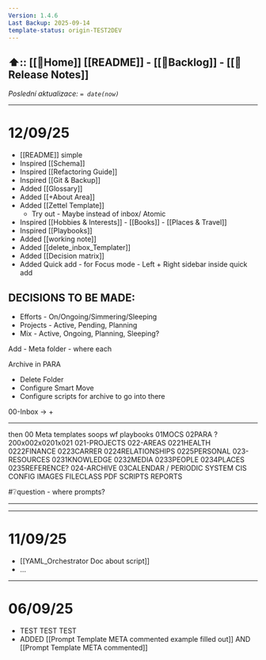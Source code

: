 ```yaml
---
Version: 1.4.6
Last Backup: 2025-09-14
template-status: origin-TEST2DEV
---
```

⬆️:: [[🏡Home]] 
[[README]] - [[💾Backlog]] - [[📝Release Notes]]
---
*Poslední aktualizace: `= date(now)`*

---
# 12/09/25
- [[README]] simple 
- Inspired [[Schema]]
- Inspired [[Refactoring Guide]]
- Inspired [[Git & Backup]]
- Added [[Glossary]]
- Added [[+About Area]]
- Added [[Zettel Template]]
	- Try out - Maybe instead of inbox/ Atomic
- Inspired [[Hobbies & Interests]] - [[Books]] - [[Places & Travel]]
- Inspired [[Playbooks]]
- Added [[working note]]
- Added [[delete_inbox_Templater]]
- Added [[Decision matrix]]
- Added Quick add - for Focus mode - Left + Right sidebar inside quick add

## DECISIONS TO BE MADE: 
- Efforts - On/Ongoing/Simmering/Sleeping 
- Projects - Active, Pending, Planning 
- Mix - Active, Ongoing, Planning, Sleeping? 

Add - Meta folder - where each 

Archive in PARA 
- Delete Folder
- Configure Smart Move 
- Configure scripts for archive to go into there

00-Inbox -> +


---

then 00 Meta
	templates
	soops
	wf
	playbooks
01MOCS
02PARA
	? 200x002x0201x021
	021-PROJECTS
	022-AREAS
		0221HEALTH
		0222FINANCE
		0223CARRER
		0224RELATIONSHIPS
		0225PERSONAL
	023-RESOURCES
		0231KNOWLEDGE
		0232MEDIA
		0233PEOPLE
		0234PLACES
		0235REFERENCE?
	024-ARCHIVE
03CALENDAR / PERIODIC
SYSTEM
	CIS
	CONFIG
	IMAGES
	FILECLASS
	PDF
	SCRIPTS
	REPORTS

#❔question - where prompts? 


---
---
# 11/09/25
- [[YAML_Orchestrator Doc about script]]
- ...
---
# 06/09/25
- TEST TEST TEST 
- ADDED [[Prompt Template META commented example filled out]] AND [[Prompt Template META commented]]


